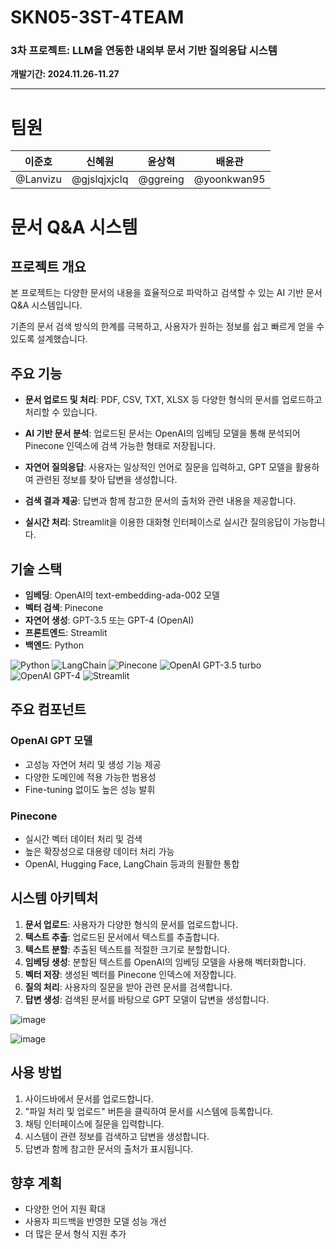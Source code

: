 # SKN05-3ST-4TEAM

### 3차 프로젝트: LLM을 연동한 내외부 문서 기반 질의응답 시스템<br>
 **개발기간: 2024.11.26-11.27**

-----

# 팀원

|  **이준호** |  **신혜원** |  **윤상혁** |  **배윤관** |
|:---------:|:---------:|:---------:|:-----------:|
| @Lanvizu | @gjslqjxjclq | @ggreing |  @yoonkwan95 |


# 문서 Q&A 시스템

## 프로젝트 개요

본 프로젝트는 다양한 문서의 내용을 효율적으로 파악하고 검색할 수 있는 AI 기반 문서 Q&A 시스템입니다. 

기존의 문서 검색 방식의 한계를 극복하고, 사용자가 원하는 정보를 쉽고 빠르게 얻을 수 있도록 설계했습니다.

## 주요 기능

- **문서 업로드 및 처리**: PDF, CSV, TXT, XLSX 등 다양한 형식의 문서를 업로드하고 처리할 수 있습니다.

- **AI 기반 문서 분석**: 업로드된 문서는 OpenAI의 임베딩 모델을 통해 분석되어 Pinecone 인덱스에 검색 가능한 형태로 저장됩니다.

- **자연어 질의응답**: 사용자는 일상적인 언어로 질문을 입력하고, GPT 모델을 활용하여 관련된 정보를 찾아 답변을 생성합니다.

- **검색 결과 제공**: 답변과 함께 참고한 문서의 출처와 관련 내용을 제공합니다.

- **실시간 처리**: Streamlit을 이용한 대화형 인터페이스로 실시간 질의응답이 가능합니다.

## 기술 스택

- **임베딩**: OpenAI의 text-embedding-ada-002 모델
- **벡터 검색**: Pinecone
- **자연어 생성**: GPT-3.5 또는 GPT-4 (OpenAI)
- **프론트엔드**: Streamlit
- **백엔드**: Python

![Python](https://img.shields.io/badge/Python-3.12-blue?logo=python&logoColor=white)
![LangChain](https://img.shields.io/badge/LangChain-0.3.7-orange)
![Pinecone](https://img.shields.io/badge/Pinecone-Vector%20DB-0091FF?style=flat&logo=pinecone&logoColor=white)
![OpenAI GPT-3.5 turbo](https://img.shields.io/badge/OpenAI-GPT--3.5--turbo-blueviolet?logo=openai&logoColor=white)
![OpenAI GPT-4](https://img.shields.io/badge/OpenAI-GPT--4-blueviolet?logo=openai&logoColor=white)
![Streamlit](https://img.shields.io/badge/Streamlit-1.39.0-red?logo=streamlit&logoColor=white)

## 주요 컴포넌트

### OpenAI GPT 모델

- 고성능 자연어 처리 및 생성 기능 제공
- 다양한 도메인에 적용 가능한 범용성
- Fine-tuning 없이도 높은 성능 발휘

### Pinecone

- 실시간 벡터 데이터 처리 및 검색
- 높은 확장성으로 대용량 데이터 처리 가능
- OpenAI, Hugging Face, LangChain 등과의 원활한 통합

## 시스템 아키텍처

1. **문서 업로드**: 사용자가 다양한 형식의 문서를 업로드합니다.
2. **텍스트 추출**: 업로드된 문서에서 텍스트를 추출합니다.
3. **텍스트 분할**: 추출된 텍스트를 적절한 크기로 분할합니다.
4. **임베딩 생성**: 분할된 텍스트를 OpenAI의 임베딩 모델을 사용해 벡터화합니다.
5. **벡터 저장**: 생성된 벡터를 Pinecone 인덱스에 저장합니다.
6. **질의 처리**: 사용자의 질문을 받아 관련 문서를 검색합니다.
7. **답변 생성**: 검색된 문서를 바탕으로 GPT 모델이 답변을 생성합니다.

![image](https://github.com/user-attachments/assets/42bb4a59-d59c-432d-85a2-febb792141b0)

![image](https://github.com/user-attachments/assets/fb894d6c-3bf4-4fce-b544-20203bc9a067)

## 사용 방법

1. 사이드바에서 문서를 업로드합니다.
2. "파일 처리 및 업로드" 버튼을 클릭하여 문서를 시스템에 등록합니다.
3. 채팅 인터페이스에 질문을 입력합니다.
4. 시스템이 관련 정보를 검색하고 답변을 생성합니다.
5. 답변과 함께 참고한 문서의 출처가 표시됩니다.

## 향후 계획

- 다양한 언어 지원 확대
- 사용자 피드백을 반영한 모델 성능 개선
- 더 많은 문서 형식 지원 추가

